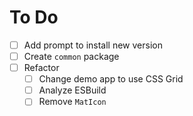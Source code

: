 # To Do
- [ ] Add prompt to install new version
- [ ] Create `common` package
- [ ] Refactor
  - [ ] Change demo app to use CSS Grid
  - [ ] Analyze ESBuild
  - [ ] Remove `MatIcon`
